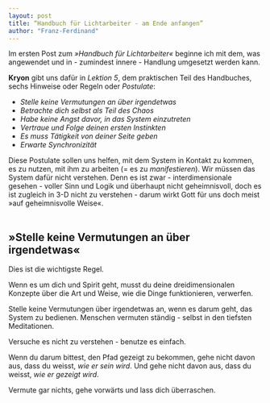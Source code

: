 ```yaml
---
layout: post
title: “Handbuch für Lichtarbeiter - am Ende anfangen”
author: "Franz-Ferdinand"
---
```


Im ersten Post zum _»Handbuch für Lichtarbeiter«_ beginne ich mit dem, was angewendet und in - zumindest innere - Handlung umgesetzt werden kann.

**Kryon** gibt uns dafür in _Lektion 5_, dem praktischen Teil des Handbuches, sechs Hinweise oder Regeln oder _Postulate_:

* _Stelle keine Vermutungen an über irgendetwas_
* _Betrachte dich selbst als Teil des Chaos_
* _Habe keine Angst davor, in das System einzutreten_
* _Vertraue und Folge deinen ersten Instinkten_
* _Es muss Tätigkeit von deiner Seite geben_
* _Erwarte Synchronizität_

Diese Postulate sollen uns helfen, mit dem System in Kontakt zu kommen, es zu nutzen, mit ihm zu arbeiten (= es zu _manifestieren_). Wir müssen das System dafür nicht verstehen. Denn es ist zwar - interdimensionale gesehen - voller Sinn und Logik und überhaupt nicht geheimnisvoll, doch es ist zugleich in 3-D nicht zu verstehen - darum wirkt Gott für uns doch meist »auf geheimnisvolle Weise«.
<br>
<br>

## »Stelle keine Vermutungen an über irgendetwas«
Dies ist die wichtigste Regel.

Wenn es um dich und Spirit geht, musst du deine dreidimensionalen Konzepte über die Art und Weise, wie die Dinge funktionieren, verwerfen.

Stelle keine Vermutungen über irgendetwas an, wenn es darum geht, das System zu bedienen. Menschen vermuten ständig - selbst in den tiefsten Meditationen.

Versuche es nicht zu verstehen - benutze es einfach.

Wenn du darum bittest, den Pfad gezeigt zu bekommen, gehe nicht davon aus, dass du weisst, _wie er sein wird_. Und gehe nicht davon aus, dass du weisst, _wie er gezeigt wird_.

Vermute gar nichts, gehe vorwärts und lass dich überraschen.